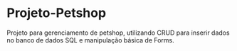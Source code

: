 # Projeto-Petshop

Projeto para gerenciamento de petshop, utilizando CRUD para inserir dados no banco de dados SQL e manipulação básica de Forms.
